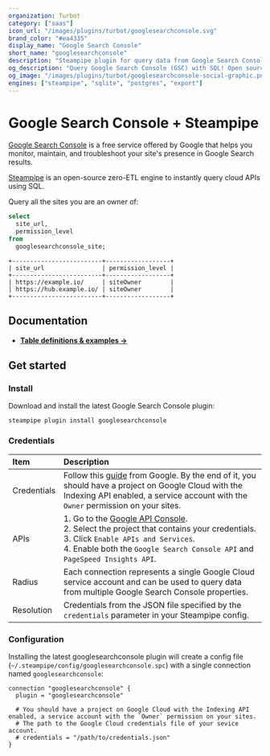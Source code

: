 ```yaml
---
organization: Turbot
category: ["saas"]
icon_url: "/images/plugins/turbot/googlesearchconsole.svg"
brand_color: "#ea4335"
display_name: "Google Search Console"
short_name: "googlesearchconsole"
description: "Steampipe plugin for query data from Google Search Console (GSC)."
og_description: "Query Google Search Console (GSC) with SQL! Open source CLI. No DB required."
og_image: "/images/plugins/turbot/googlesearchconsole-social-graphic.png"
engines: ["steampipe", "sqlite", "postgres", "export"]
---
```


# Google Search Console + Steampipe

[Google Search Console](https://search.google.com/search-console) is a free service offered by Google that helps you monitor, maintain, and troubleshoot your site's presence in Google Search results.

[Steampipe](https://steampipe.io) is an open-source zero-ETL engine to instantly query cloud APIs using SQL.

Query all the sites you are an owner of:

```sql
select
  site_url,
  permission_level
from
  googlesearchconsole_site;
```

```
+-------------------------+------------------+
| site_url                | permission_level |
+-------------------------+------------------+
| https://example.io/     | siteOwner        |
| https://hub.example.io/ | siteOwner        |
+-------------------------+------------------+
```

## Documentation

- **[Table definitions & examples →](/plugins/turbot/googlesearchconsole/tables)**

## Get started

### Install

Download and install the latest Google Search Console plugin:

```shell
steampipe plugin install googlesearchconsole
```

### Credentials

| Item        | Description |
| :---------- | :---------- |
| Credentials | Follow this [guide](https://developers.google.com/search/apis/indexing-api/v3/prereqs) from Google. By the end of it, you should have a project on Google Cloud with the Indexing API enabled, a service account with the `Owner` permission on your sites. |
| APIs | 1. Go to the [Google API Console](https://console.cloud.google.com/apis/dashboard). <br/> 2. Select the project that contains your credentials. <br/> 3. Click `Enable APIs and Services`. <br/> 4. Enable both the `Google Search Console API` and `PageSpeed Insights API`.
| Radius      | Each connection represents a single Google Cloud service account and can be used to query data from multiple Google Search Console properties. |
| Resolution  | Credentials from the JSON file specified by the `credentials` parameter in your Steampipe config. |

### Configuration

Installing the latest googlesearchconsole plugin will create a config file (`~/.steampipe/config/googlesearchconsole.spc`) with a single connection named `googlesearchconsole`:

```hcl
connection "googlesearchconsole" {
  plugin = "googlesearchconsole"

  # You should have a project on Google Cloud with the Indexing API enabled, a service account with the `Owner` permission on your sites.
  # The path to the Google Cloud credentials file of your sevice account.
  # credentials = "/path/to/credentials.json"
}
```
